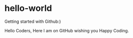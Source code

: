 # hello-world
Getting started with Github:)

Hello Coders, Here  I am on GitHub wishing you Happy Coding.

